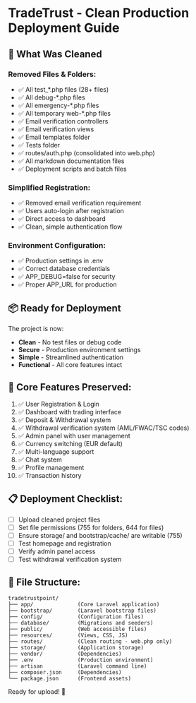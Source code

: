 # TradeTrust - Clean Production Deployment Guide

## 🚀 What Was Cleaned

### Removed Files & Folders:
- ✅ All test_*.php files (28+ files)
- ✅ All debug-*.php files
- ✅ All emergency-*.php files
- ✅ All temporary web-*.php files
- ✅ Email verification controllers
- ✅ Email verification views
- ✅ Email templates folder
- ✅ Tests folder
- ✅ routes/auth.php (consolidated into web.php)
- ✅ All markdown documentation files
- ✅ Deployment scripts and batch files

### Simplified Registration:
- ✅ Removed email verification requirement
- ✅ Users auto-login after registration
- ✅ Direct access to dashboard
- ✅ Clean, simple authentication flow

### Environment Configuration:
- ✅ Production settings in .env
- ✅ Correct database credentials
- ✅ APP_DEBUG=false for security
- ✅ Proper APP_URL for production

## 📦 Ready for Deployment

The project is now:
- **Clean** - No test files or debug code
- **Secure** - Production environment settings
- **Simple** - Streamlined authentication
- **Functional** - All core features intact

## 🎯 Core Features Preserved:
1. ✅ User Registration & Login
2. ✅ Dashboard with trading interface
3. ✅ Deposit & Withdrawal system
4. ✅ Withdrawal verification system (AML/FWAC/TSC codes)
5. ✅ Admin panel with user management
6. ✅ Currency switching (EUR default)
7. ✅ Multi-language support
8. ✅ Chat system
9. ✅ Profile management
10. ✅ Transaction history

## 📋 Deployment Checklist:
- [ ] Upload cleaned project files
- [ ] Set file permissions (755 for folders, 644 for files)
- [ ] Ensure storage/ and bootstrap/cache/ are writable (755)
- [ ] Test homepage and registration
- [ ] Verify admin panel access
- [ ] Test withdrawal verification system

## 🔧 File Structure:
```
tradetrustpoint/
├── app/              (Core Laravel application)
├── bootstrap/        (Laravel bootstrap files)
├── config/           (Configuration files)
├── database/         (Migrations and seeders)
├── public/           (Web accessible files)
├── resources/        (Views, CSS, JS)
├── routes/           (Clean routing - web.php only)
├── storage/          (Application storage)
├── vendor/           (Dependencies)
├── .env              (Production environment)
├── artisan           (Laravel command line)
├── composer.json     (Dependencies)
└── package.json      (Frontend assets)
```

Ready for upload! 🚀
